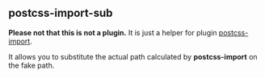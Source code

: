 postcss-import-sub
--

__Please not that this is not a plugin.__ It is just a helper for plugin [postcss-import](https://github.com/postcss/postcss-import).

It allows you to substitute the actual path calculated by __postcss-import__ on the fake path.
